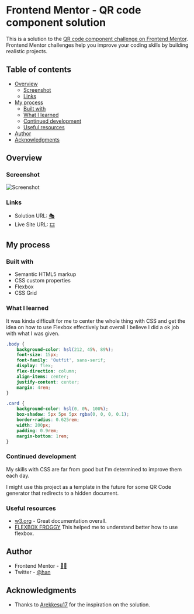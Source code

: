 # Frontend Mentor - QR code component solution

This is a solution to the [QR code component challenge on Frontend Mentor](https://www.frontendmentor.io/challenges/qr-code-component-iux_sIO_H). Frontend Mentor challenges help you improve your coding skills by building realistic projects. 

## Table of contents

- [Overview](#overview)
  - [Screenshot](#screenshot)
  - [Links](#links)
- [My process](#my-process)
  - [Built with](#built-with)
  - [What I learned](#what-i-learned)
  - [Continued development](#continued-development)
  - [Useful resources](#useful-resources)
- [Author](#author)
- [Acknowledgments](#acknowledgments)



## Overview

### Screenshot

![Screenshot](https://user-images.githubusercontent.com/115585523/197225713-57ce83ac-e6e7-4452-8cd7-cb2ee86e0a34.png)





### Links

- Solution URL: [🎭](https://github.com/euigor/QR-code-component)
- Live Site URL: [🎞](https://euigor.github.io/QR-code-component/)

## My process

### Built with

- Semantic HTML5 markup
- CSS custom properties
- Flexbox
- CSS Grid


### What I learned

It was kinda difficult for me to center the whole thing with CSS and get the idea on how to use Flexbox effectively but overall I believe I did a ok job with what I was given.


```css
.body {
	background-color: hsl(212, 45%, 89%);
	font-size: 15px;
	font-family: 'Outfit', sans-serif;
	display: flex;
	flex-direction: column;
	align-items: center;
	justify-content: center;
	margin: 4rem;
}

.card {
	background-color: hsl(0, 0%, 100%);
	box-shadow: 5px 5px 5px rgba(0, 0, 0, 0.1);
	border-radius: 0.625rem;
	width: 200px;
	padding: 0.9rem;
	margin-bottom: 1rem;
}

```


### Continued development

My skills with CSS are far from good but I'm determined to improve them each day. 

I might use this project as a template in the future for some QR Code generator that redirects to a hidden document.

### Useful resources

- [w3.org](https://www.w3.org/Style/Examples/007/center.en.html) - Great documentation overall.
- [FLEXBOX FROGGY](https://flexboxfroggy.com/#es) This helped me to understand better how to use flexbox.

## Author

- Frontend Mentor - [🕵️‍♀️](https://www.frontendmentor.io/profile/euigor)
- Twitter - [@han](https://www.twitter.com/quietasacurse)



## Acknowledgments

- Thanks to [Arekkesu17](https://github.com/Arekkusu17) for the inspiration on the solution.


